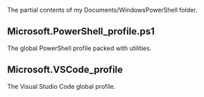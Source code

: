 The partial contents of my Documents/WindowsPowerShell folder.


## Microsoft.PowerShell_profile.ps1
The global PowerShell profile packed with utilities.

## Microsoft.VSCode_profile
The Visual Studio Code global profile.
